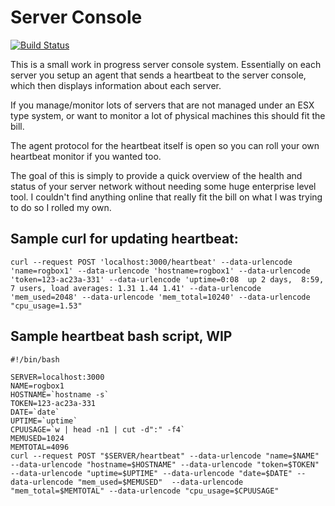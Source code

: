 Server Console
=================
[![Build Status](https://travis-ci.org/keslerm/server_console.svg?branch=master)](https://travis-ci.org/keslerm/server_console)

This is a small work in progress server console system. Essentially on each server you setup an agent that sends a heartbeat to the server console, which then displays information about each server.

If you manage/monitor lots of servers that are not managed under an ESX type system, or want to monitor a lot of physical machines this should fit the bill.

The agent protocol for the heartbeat itself is open so you can roll your own heartbeat monitor if you wanted too.

The goal of this is simply to provide a quick overview of the health and status of your server network without needing some huge enterprise level tool. I couldn't find anything online that really fit the bill on what I was trying to do so I rolled my own.

## Sample curl for updating heartbeat: 
```
curl --request POST 'localhost:3000/heartbeat' --data-urlencode 'name=rogbox1' --data-urlencode 'hostname=rogbox1' --data-urlencode 'token=123-ac23a-331' --data-urlencode 'uptime=0:08  up 2 days,  8:59, 7 users, load averages: 1.31 1.44 1.41' --data-urlencode 'mem_used=2048' --data-urlencode 'mem_total=10240' --data-urlencode "cpu_usage=1.53"
```

## Sample heartbeat bash script, WIP
```
#!/bin/bash

SERVER=localhost:3000
NAME=rogbox1
HOSTNAME=`hostname -s`
TOKEN=123-ac23a-331
DATE=`date`
UPTIME=`uptime`
CPUUSAGE=`w | head -n1 | cut -d":" -f4`
MEMUSED=1024
MEMTOTAL=4096
curl --request POST "$SERVER/heartbeat" --data-urlencode "name=$NAME" --data-urlencode "hostname=$HOSTNAME" --data-urlencode "token=$TOKEN" --data-urlencode "uptime=$UPTIME" --data-urlencode "date=$DATE" --data-urlencode "mem_used=$MEMUSED"  --data-urlencode "mem_total=$MEMTOTAL" --data-urlencode "cpu_usage=$CPUUSAGE"
```
